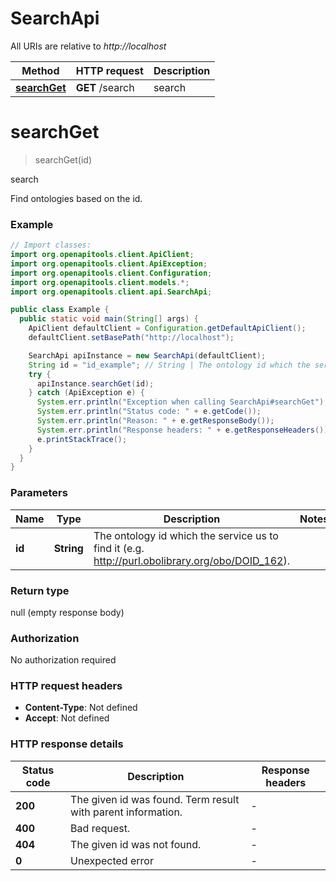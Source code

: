# SearchApi

All URIs are relative to *http://localhost*

Method | HTTP request | Description
------------- | ------------- | -------------
[**searchGet**](SearchApi.md#searchGet) | **GET** /search | search


<a name="searchGet"></a>
# **searchGet**
> searchGet(id)

search

Find ontologies based on the id.

### Example
```java
// Import classes:
import org.openapitools.client.ApiClient;
import org.openapitools.client.ApiException;
import org.openapitools.client.Configuration;
import org.openapitools.client.models.*;
import org.openapitools.client.api.SearchApi;

public class Example {
  public static void main(String[] args) {
    ApiClient defaultClient = Configuration.getDefaultApiClient();
    defaultClient.setBasePath("http://localhost");

    SearchApi apiInstance = new SearchApi(defaultClient);
    String id = "id_example"; // String | The ontology id which the service us to find it (e.g. http://purl.obolibrary.org/obo/DOID_162).
    try {
      apiInstance.searchGet(id);
    } catch (ApiException e) {
      System.err.println("Exception when calling SearchApi#searchGet");
      System.err.println("Status code: " + e.getCode());
      System.err.println("Reason: " + e.getResponseBody());
      System.err.println("Response headers: " + e.getResponseHeaders());
      e.printStackTrace();
    }
  }
}
```

### Parameters

Name | Type | Description  | Notes
------------- | ------------- | ------------- | -------------
 **id** | **String**| The ontology id which the service us to find it (e.g. http://purl.obolibrary.org/obo/DOID_162). |

### Return type

null (empty response body)

### Authorization

No authorization required

### HTTP request headers

 - **Content-Type**: Not defined
 - **Accept**: Not defined

### HTTP response details
| Status code | Description | Response headers |
|-------------|-------------|------------------|
**200** | The given id was found. Term result with parent information. |  -  |
**400** | Bad request. |  -  |
**404** | The given id was not found. |  -  |
**0** | Unexpected error |  -  |


